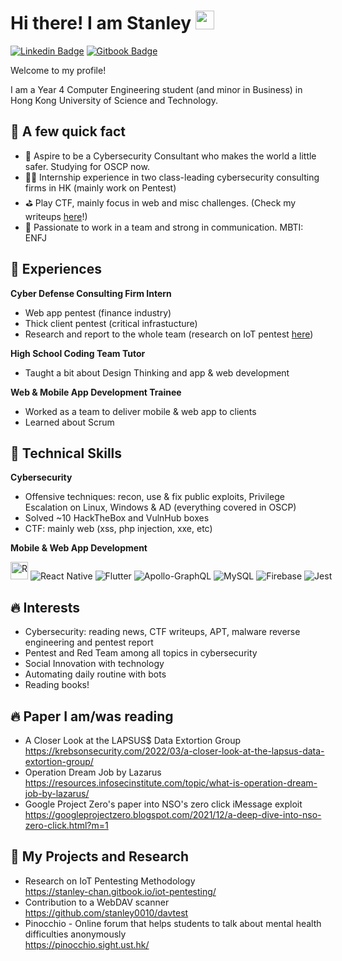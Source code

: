 # Hi there! I am Stanley <img src="https://emojis.slackmojis.com/emojis/images/1531849430/4246/blob-sunglasses.gif?1531849430" width="30"/>

[![Linkedin Badge](https://img.shields.io/badge/linkedin-%230077B5.svg?style=for-the-badge&logo=linkedin&logoColor=white)](https://www.linkedin.com/in/stanleychan0010/)
[![Gitbook Badge](https://img.shields.io/badge/GitBook-7B36ED?style=for-the-badge&logo=gitbook&logoColor=white)](https://stanley-chan.gitbook.io/)

Welcome to my profile! 

I am a Year 4 Computer Engineering student (and minor in Business) in Hong Kong University of Science and Technology. 


## 📌 A few quick fact

- 🔐 Aspire to be a Cybersecurity Consultant who makes the world a little safer. Studying for OSCP now.
- 🧑‍💻 Internship experience in two class-leading cybersecurity consulting firms in HK (mainly work on Pentest)
- ⛳️ Play CTF, mainly focus in web and misc challenges. (Check my writeups [here](https://stanley-chan.gitbook.io/writeups-for-ctf-and-oscp-boxes/)!) 
- 🌸 Passionate to work in a team and strong in communication. MBTI: ENFJ

## 💼 Experiences

**Cyber Defense Consulting Firm Intern**
- Web app pentest (finance industry)
- Thick client pentest (critical infrastucture)
- Research and report to the whole team (research on IoT pentest [here](https://stanley-chan.gitbook.io/iot-pentesting/))

**High School Coding Team Tutor**
- Taught a bit about Design Thinking and app & web development

**Web & Mobile App Development Trainee**
- Worked as a team to deliver mobile & web app to clients
- Learned about Scrum

## 💫 Technical Skills

**Cybersecurity**
- Offensive techniques: recon, use & fix public exploits, Privilege Escalation on Linux, Windows & AD (everything covered in OSCP)
- Solved ~10 HackTheBox and VulnHub boxes
- CTF: mainly web (xss, php injection, xxe, etc)

**Mobile & Web App Development**
<div style="white-space:nowrap;">
<img alt="React badge" src="https://img.shields.io/badge/react%20-%2361DAFB.svg?&style=for-the-badge&logo=react&logoColor=black" height=28/>
<img alt="React Native" src="https://img.shields.io/badge/react_native-%2320232a.svg?style=for-the-badge&logo=react&logoColor=%2361DAFB"/>
<img alt="Flutter" src="https://img.shields.io/badge/Flutter-%2302569B.svg?style=for-the-badge&logo=Flutter&logoColor=white" />
<img alt="Apollo-GraphQL" src="https://img.shields.io/badge/-ApolloGraphQL-311C87?style=for-the-badge&logo=apollo-graphql"/>
<img alt="MySQL" src="https://img.shields.io/badge/mysql-%2300f.svg?style=for-the-badge&logo=mysql&logoColor=white"/>
<img alt="Firebase" src="https://img.shields.io/badge/firebase-%23039BE5.svg?style=for-the-badge&logo=firebase"/>
<img alt="Jest" src="https://img.shields.io/badge/-jest-%23C21325?style=for-the-badge&logo=jest&logoColor=white"/>
</div>

## 🔥 Interests

- Cybersecurity: reading news, CTF writeups, APT, malware reverse engineering and pentest report
- Pentest and Red Team among all topics in cybersecurity
- Social Innovation with technology
- Automating daily routine with bots
- Reading books!

## 🔥 Paper I am/was reading
- A Closer Look at the LAPSUS$ Data Extortion Group
<br> https://krebsonsecurity.com/2022/03/a-closer-look-at-the-lapsus-data-extortion-group/
- Operation Dream Job by Lazarus
<br> https://resources.infosecinstitute.com/topic/what-is-operation-dream-job-by-lazarus/
- Google Project Zero's paper into NSO's zero click iMessage exploit
<br> https://googleprojectzero.blogspot.com/2021/12/a-deep-dive-into-nso-zero-click.html?m=1

## 💪 My Projects and Research

- Research on IoT Pentesting Methodology
<br> https://stanley-chan.gitbook.io/iot-pentesting/
- Contribution to a WebDAV scanner
<br> https://github.com/stanley0010/davtest
- Pinocchio - Online forum that helps students to talk about mental health difficulties anonymously
<br> https://pinocchio.sight.ust.hk/
